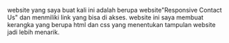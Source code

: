 website yang saya buat kali ini adalah berupa website"Responsive Contact Us"
dan menmiliki link yang bisa di akses.
website ini saya membuat kerangka yang berupa html dan css yang menentukan tampulan website jadi lebih menarik.